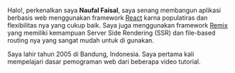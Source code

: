 Halo!, perkenalkan saya **Naufal Faisal**, saya senang membangun aplikasi berbasis web menggunakan framework [React](https://react.dev/) karna populatiras dan flexibilitas nya yang cukup baik. Saya juga menggunakan framework [Remix](https://remix.run/) yang memiliki kemampuan Server Side Rendering (SSR) dan file-based routing nya yang sangat mudah untuk di gunakan.

Saya lahir tahun 2005 di Bandung, Indonesia. Saya pertama kali mempelajari dasar pemograman web dari beberapa video tutorial.
